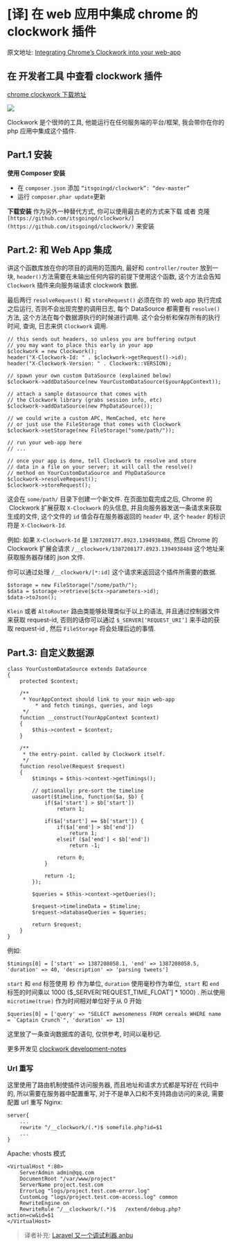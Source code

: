 # [译] 在 web 应用中集成 chrome 的 clockwork 插件

原文地址: [Integrating Chrome’s Clockwork into your web-app](http://hotcashew.com/2013/12/integrating-chromes-clockwork-custom-web-app/)

## 在 开发者工具 中查看 clockwork 插件

[chrome clockwork 下载地址](https://chrome.google.com/webstore/detail/clockwork/dmggabnehkmmfmdffgajcflpdjlnoemp)

![](https://file.wulicode.com/note/2021/11-11/15-54-51705.png)

Clockwork 是个很帅的工具, 他能运行在任何服务端的平台/框架, 我会带你在你的 php 应用中集成这个插件.

## Part.1 安装

**使用 Composer 安装**

-   在 `composer.json` 添加 `“itsgoingd/clockwork”: “dev-master”`
-   运行 `composer.phar update`更新

**下载安装**
作为另外一种替代方式, 你可以使用最古老的方式来下载 或者 克隆 `[https://github.com/itsgoingd/clockwork/](https://github.com/itsgoingd/clockwork/)` 来安装

## Part.2: 和 Web App 集成

讲这个函数库放在你的项目的调用的范围内, 最好和 `controller/router` 放到一块, `header()`方法需要在未输出任何内容的前提下使用这个函数, 这个方法会告知 `Clockwork` 插件来向服务端请求 clockwork 数据.

最后两行 `resolveRequest()` 和 `storeRequest()` 必须在你 的 web app 执行完成之后运行, 否则不会出现完整的调用日志, 每个 DataSource 都需要有 `resolve()` 方法, 这个方法在每个数据源执行的时候进行调用. 这个会分析和保存所有的执行时间, 查询, 日志来供 `Clockwork` 调用.

```
// this sends out headers, so unless you are buffering output
// you may want to place this early in your app
$clockwork = new Clockwork();
header("X-Clockwork-Id: " . $clockwork->getRequest()->id);
header("X-Clockwork-Version: " . Clockwork::VERSION);

// spawn your own custom DataSource (explained below)
$clockwork->addDataSource(new YourCustomDataSource($yourAppContext));

// attach a sample datasource that comes with
// the Clockwork library (grabs session info, etc)
$clockwork->addDataSource(new PhpDataSource());

// we could write a custom APC, MemCached, etc here
// or just use the FileStorage that comes with Clockwork
$clockwork->setStorage(new FileStorage("some/path/"));

// run your web-app here
// ...

// once your app is done, tell Clockwork to resolve and store
// data in a file on your server; it will call the resolve()
// method on YourCustomDataSource and PhpDataSource
$clockwork->resolveRequest();
$clockwork->storeRequest();
```

这会在 `some/path/` 目录下创建一个新文件.
在页面加载完成之后, Chrome 的  Clockwork 扩展获取 `X-Clockwork` 的头信息, 并且向服务器发送一条请求来获取生成的文件, 这个文件的 `id` 值会存在服务器返回的 `header` 中, 这个 `header` 的标识符是 `X-Clockwork-Id`.

例如: 如果 `X-Clockwork-Id` 是 `1387208177.8923.1394938488`, 然后 Chrome 的 Clockwork 扩展会请求 `/__clockwork/1387208177.8923.1394938488` 这个地址来获取服务器存储的 json 文件.

你可以通过处理 `/__clockwork/[*:id]` 这个请求来返回这个插件所需要的数据.

```
$storage = new FileStorage("/some/path/");
$data = $storage->retrieve($ctx->parameters->id);
$data->toJson();
```

`Klein` 或者 `AltoRouter` 路由类能够处理类似于以上的语法, 并且通过控制器文件来获取 request-id, 否则的话你可以通过 `$_SERVER[‘REQUEST_URI’]` 来手动的获取 request-id , 然后 `FileStorage` 将会处理后边的事情.

## Part.3: 自定义数据源

```
class YourCustomDataSource extends DataSource
{
	protected $context;

	/**
	 * YourAppContext should link to your main web-app
         * and fetch timings, queries, and logs
	 */
	function __construct(YourAppContext $context)
	{
		$this->context = $context;
	}

	/**
	 * the entry-point. called by Clockwork itself.
	 */
	function resolve(Request $request)
	{
		$timings = $this->context->getTimings();

		// optionally: pre-sort the timeline
		uasort($timeline, function($a, $b) {
			if($a['start'] > $b['start'])
				return 1;

			if($a['start'] == $b['start']) {
				if($a['end'] > $b['end'])
					return 1;
				elseif ($a['end'] < $b['end'])
					return -1;

				return 0;
			}

			return -1;
		});

		$queries = $this->context->getQueries();

		$request->timelineData = $timeline;
		$request->databaseQueries = $queries;

		return $request;
	}
}
```

例如:

```
$timings[0] = ['start' => 1387208058.1, 'end' => 1387208058.5, 'duration' => 40, 'description' => 'parsing tweets']
```

`start` 和 `end` 标签使用 秒 作为单位, `duration` 使用毫秒作为单位,  `start` 和 `end` 标签的时间乘以 1000 ($\_SERVER[‘REQUEST_TIME_FLOAT’] \* 1000) . 所以使用 `microtime(true)` 作为时间相对单位好于从 0 开始

```
$queries[0] = ['query' => "SELECT awesomeness FROM cereals WHERE name = `Captain Crunch`", 'duration' => 13]
```

这里放了一条查询数据库的语句, 仅供参考, 时间以毫秒记.

更多开发见 [clockwork development-notes](https://github.com/itsgoingd/clockwork/wiki/Development-notes)

### Url 重写

这里使用了路由机制使插件访问服务器, 而且地址和请求方式都是写好在 代码中的, 所以需要在服务器中配置重写, 对于不是单入口和不支持路由访问的来说, 需要配置 url 重写
Nginx:

```
server{
    ...
    rewrite ^/__clockwork/(.*)$ somefile.php?id=$1
    ...
}
```

Apache: vhosts 模式

```
<VirtualHost *:80>
    ServerAdmin admin@qq.com
    DocumentRoot "/var/www/project"
    ServerName project.test.com
    ErrorLog "logs/project.test.com-error.log"
    CustomLog "logs/project.test.com-access.log" common
    RewriteEngine on
    RewriteRule ^/__clockwork/(.*)$   /extend/debug.php?action=cw&id=$1
</VirtualHost>
```

> 译者补充: [Laravel 又一个调试利器 anbu](https://phphub.org/topics/66)
